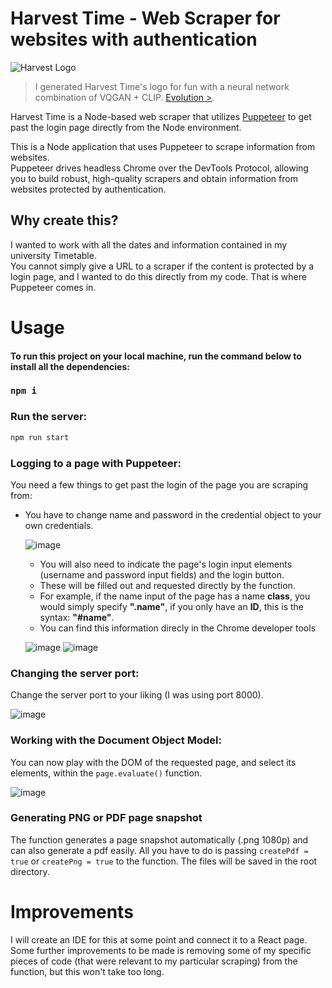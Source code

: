 # Harvest Time - Web Scraper for websites with authentication

![Harvest Logo](https://user-images.githubusercontent.com/64712227/141352718-ac2ddea4-41fb-4a65-b0ec-1ef223d929ef.png)
> I generated Harvest Time's logo for fun with a neural network combination of VQGAN + CLIP. [Evolution >](https://files.catbox.moe/6p4sp5.mp4).

Harvest Time is a Node-based web scraper that utilizes [Puppeteer](https://github.com/puppeteer/puppeteer) to get past the login page directly from the Node environment.

This is a Node application that uses Puppeteer to scrape information from websites.  
Puppeteer drives headless Chrome over the DevTools Protocol, allowing you to build robust, high-quality scrapers and obtain information from websites protected by authentication.

## Why create this?
I wanted to work with all the dates and information contained in my university Timetable.  
You cannot simply give a URL to a scraper if the content is protected by a login page, and I wanted to do this directly from my code. That is where Puppeteer comes in.

# Usage
#### To run this project on your local machine, run the command below to install all the dependencies:

### `npm i`

### Run the server:

```bash
npm run start
```
### Logging to a page with Puppeteer:
You need a few things to get past the login of the page you are scraping from:  
  - You have to change name and password in the credential object to your own credentials.
    
    ![image](https://user-images.githubusercontent.com/64712227/141340395-e5517a0a-bad1-4502-96b9-62c54c40b61a.png)

    - You will also need to indicate the page's login input elements (username and password input fields) and the login button.
    - These will be filled out and requested directly by the function.
    - For example, if the name input of the page has a name **class**, you would simply specify **".name"**, if you only have an **ID**, this is the syntax: **"#name"**.
    - You can find this information direcly in the Chrome developer tools

    ![image](https://user-images.githubusercontent.com/64712227/141344307-f1f061ba-f3d6-4a07-b5cf-8de0fae85497.png) ![image](https://user-images.githubusercontent.com/64712227/141343032-cd926412-ae85-4553-8241-84ff9d1b7684.png)

### Changing the server port:
Change the server port to your liking (I was using port 8000).

  ![image](https://user-images.githubusercontent.com/64712227/141346765-f7552a00-0cd4-4ba1-b24b-472e7980aed2.png)


### Working with the Document Object Model:
You can now play with the DOM of the requested page, and select its elements, within the ```page.evaluate()``` function.

   ![image](https://user-images.githubusercontent.com/64712227/141345782-66792ab8-6bec-4f62-b188-9e7ec8b3c947.png)
   
### Generating PNG or PDF page snapshot
The function generates a page snapshot automatically (.png 1080p) and can also generate a pdf easily.
All you have to do is passing ```createPdf = true``` or ```createPng = true``` to the function.
The files will be saved in the root directory.

# Improvements
I will create an IDE for this at some point and connect it to a React page.  
Some further improvements to be made is removing some of my specific pieces of code (that were relevant to my particular scraping) from the function, but this won't take too long.

